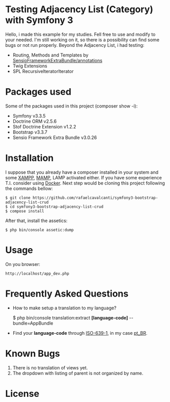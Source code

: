 # Testing Adjacency List (Category) with Symfony 3 

Hello, i made this example for my studies. Fell free to use and modify to your needed. I'm still working on it, so there is a possibility can find some bugs or not run properly.
Beyond the Adjacency List, i had testing:

 - Routing, Methods and Templates by [SensioFrameworkExtraBundle/annotations](https://symfony.com/doc/current/bundles/SensioFrameworkExtraBundle/index.html)
 - Twig Extensions
 - SPL RecursiveIteratorIterator

# Packages used
Some of the packages used in this project (composer show -i):

 - Symfony v3.3.5
 - Doctrine ORM v2.5.6
 - Stof Doctrine Extension v1.2.2
 - Bootstrap v3.3.7
 - Sensio Framework Extra Bundle v3.0.26


# Installation
I suppose that you already have a composer installed in your system and some [XAMPP](https://www.apachefriends.org), [MAMP](https://www.mamp.info/en/), LAMP activated either. If you have some experience T.I. consider using [Docker](https://www.docker.com/). 
Next step would be cloning this project following the commands bellow:

    $ git clone https://github.com/rafaelcavalcanti/symfony3-bootstrap-adjacency-list-crud
    $ cd symfony3-bootstrap-adjacency-list-crud
    $ compose install

After that, install the assetics:

    $ php bin/console assetic:dump


# Usage
On you browser:

    http://localhost/app_dev.php

# Frequently Asked Questions

 - How to make setup a translation to my language?
 

    $ php bin/console translation:extract **[language-code]** --bundle=AppBundle

* Find your **language-code** through [ISO-639-1](https://en.wikipedia.org/wiki/List_of_ISO_639-1_codes), in my case [pt_BR](https://en.wikipedia.org/wiki/IETF_language_tag).

# Known Bugs

 1. There is no translation of views yet.
 2. The dropdown with listing of parent is not organized by name.

# License